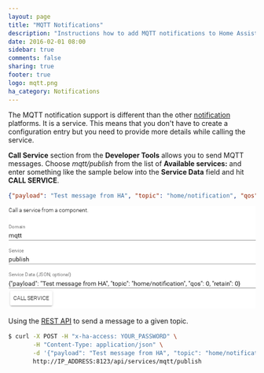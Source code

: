 ```yaml
---
layout: page
title: "MQTT Notifications"
description: "Instructions how to add MQTT notifications to Home Assistant."
date: 2016-02-01 08:00
sidebar: true
comments: false
sharing: true
footer: true
logo: mqtt.png
ha_category: Notifications
---
```


The MQTT notification support is different than the other [notification](/components/notify/) platforms. It is a service. This means that you don't have to create a configuration entry but you need to provide more details while calling the service.

**Call Service** section from the **Developer Tools** allows you to send MQTT messages. Choose *mqtt/publish*  from the list of **Available services:** and enter something like the sample below into the **Service Data** field and hit **CALL SERVICE**.

```json
{"payload": "Test message from HA", "topic": "home/notification", "qos": 0, "retain": 0}
```

<p class='img'>
<img src='/images/screenshots/mqtt-notify.png' />
</p>

Using the [REST API](/developers/rest_api/#post-apiservicesltdomainltservice) to send a message to a given topic.

```bash
$ curl -X POST -H "x-ha-access: YOUR_PASSWORD" \
       -H "Content-Type: application/json" \
       -d '{"payload": "Test message from HA", "topic": "home/notification"}' \
       http://IP_ADDRESS:8123/api/services/mqtt/publish
```

